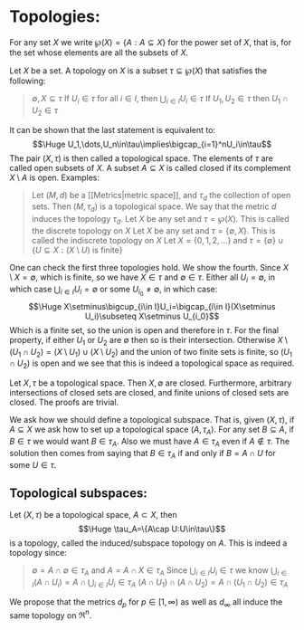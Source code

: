 
# Topologies:

For any set $X$ we write $\wp(X)=\{A:A\subseteq X\}$ for the power set of $X$, that is, for the set whose elements are all the subsets of $X$.

Let $X$ be a set. A topology on $X$ is a subset $\tau\subseteq\wp(X)$ that satisfies the following:
> $\emptyset,X\subseteq\tau$
> If $U_i\in\tau$ for all $i\in I$, then $\bigcup_{i\in I}U_i\in\tau$
> If $U_1,U_2\in\tau$ then $U_1\cap U_2\in\tau$

It can be shown that the last statement is equivalent to:$$\Huge U_1,\dots,U_n\in\tau\implies\bigcap_{i=1}^nU_i\in\tau$$
The pair $(X,\tau)$ is then called a topological space. The elements of $\tau$ are called open subsets of $X$. A subset $A\subseteq X$ is called closed if its complement $X\setminus A$ is open. Examples:
>Let $(M,d)$ be a [[Metrics|metric space]], and $\tau_d$ the collection of open sets. Then $(M,\tau_d)$ is a topological space. We say that the metric $d$ induces the topology $\tau_d$.
>Let $X$ be any set and $\tau=\wp(X)$. This is called the discrete topology on $X$
>Let $X$ be any set and $\tau=\{\emptyset, X\}$. This is called the indiscrete topology on $X$
>Let $X=\{0,1,2,\dots\}$ and $\tau=\{\emptyset\}\cup\{U\subseteq X:(X\setminus U)\text{ is finite}\}$

One can check the first three topologies hold. We show the fourth. Since $X\setminus X=\emptyset$, which is finite, so we have $X\in\tau$ and $\emptyset\in\tau$. Either all $U_i=\emptyset$, in which case $\bigcup_{i\in I}U_i=\emptyset$ or some $U_{i_0}\neq\emptyset$, in which case:$$\Huge X\setminus\bigcup_{i\in I}U_i=\bigcap_{i\in I}(X\setminus U_i)\subseteq X\setminus U_{i_0}$$Which is a finite set, so the union is open and therefore in $\tau$. For the final property, if either $U_1$ or $U_2$ are $\emptyset$ then so is their intersection. Otherwise $X\setminus(U_1\cap U_2)=(X\setminus U_1)\cup(X\setminus U_2)$ and the union of two finite sets is finite, so $(U_1\cap U_2)$ is open and we see that this is indeed a topological space as required.

Let $X,\tau$ be a topological space. Then $X,\emptyset$ are closed. Furthermore, arbitrary intersections of closed sets are closed, and finite unions of closed sets are closed. The proofs are trivial.

We ask how we should define a topological subspace. That is, given $(X,\tau)$, if $A\subseteq X$ we ask how to set up a topological space $(A,\tau_A)$. For any set $B\subseteq A$, if $B\in\tau$ we would want $B\in\tau_A$. Also we must have $A\in\tau_A$ even if $A\notin\tau$. The solution then comes from saying that $B\in\tau_A$ if and only if $B=A\cap U$ for some $U\in\tau$.

## Topological subspaces:
Let $(X,\tau)$ be a topological space, $A\subset X$, then$$\Huge \tau_A=\{A\cap U:U\in\tau\}$$is a topology, called the induced/subspace topology on $A$. This is indeed a topology since:
> $\emptyset=A\cap\emptyset\in\tau_A$ and $A=A\cap X\in\tau_A$
> Since $\bigcup_{i\in I}U_i\in\tau$ we know $\bigcup_{i\in I}(A\cap U_i)=A\cap\bigcup_{i\in I}U_i\in\tau_A$
> $(A\cap U_1)\cap(A\cap U_2)=A\cap(U_1\cap U_2)\in\tau_A$

We propose that the metrics $d_p$ for $p\in[1,\infty)$ as well as $d_\infty$ all induce the same topology on $\Re^n$.